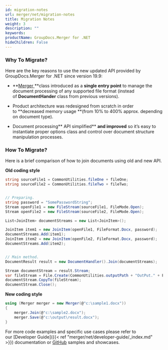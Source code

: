 ```yaml
---
id: migration-notes
url: merger/net/migration-notes
title: Migration Notes
weight: 3
description: ""
keywords: 
productName: GroupDocs.Merger for .NET
hideChildren: False
---
```

### Why To Migrate?

  
Here are the key reasons to use the new updated API provided by GroupDocs.Merger for .NET since version 19.9:

*   **[Merger ](https://apireference.groupdocs.com/net/merger/groupdocs.merger/merger)**class introduced as a **single entry point** to manage the document processing of any supported file format (instead of **DocumentHander** class from previous versions). 
    
*   Product architecture was redesigned from scratch in order to **decreased memory usage **(from 10% to 400% approx. depending on document type).
    
*   Document processing** API simplified** **and improved** so it’s easy to instantiate proper options class and control over document structure manipulation processes.
    

### How To Migrate?

Here is a brief comparison of how to join documents using old and new API.  

**Old coding style**

```csharp
string sourceFile1 = CommonUtilities.fileOne + fileOne;
string sourceFile2 = CommonUtilities.fileTwo + fileTwo;


// Preparing.
string password = "SomePasswordString";
Stream openFile1 = new FileStream(sourceFile1, FileMode.Open);
Stream openFile2 = new FileStream(sourceFile2, FileMode.Open);

List<JoinItem> documentStreams = new List<JoinItem>();

JoinItem item1 = new JoinItem(openFile1, FileFormat.Docx, password);
documentStreams.Add(item1);
JoinItem item2 = new JoinItem(openFile2, FileFormat.Docx, password);
documentStreams.Add(item2);


// Main method.
DocumentResult result = new DocumentHandler().Join(documentStreams);

Stream documentStream = result.Stream;
var fileStream = File.Create(CommonUtilities.outputPath + "OutPut." + FileFormat.Docx);
documentStream.CopyTo(fileStream);
documentStream.Close();
```

**New coding style**

```csharp
using (Merger merger = new Merger(@"c:\sample1.docx"))
{
    merger.Join(@"c:\sample2.docx");
    merger.Save(@"c:\output\result.docx");
}
```

For more code examples and specific use cases please refer to our [Developer Guide]({{< ref "merger/net/developer-guide/_index.md" >}}) documentation or [GitHub](https://github.com/groupdocs-merger/GroupDocs.Merger-for-.NET) samples and showcases.
